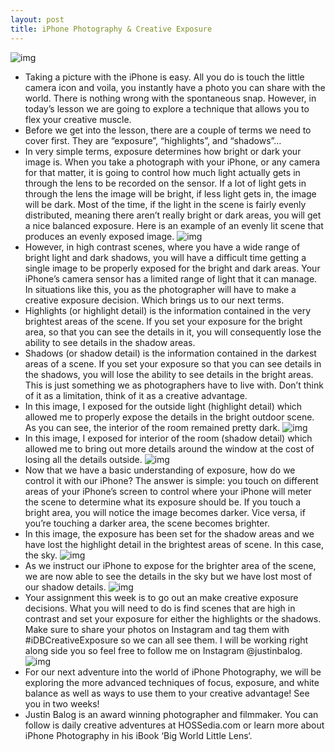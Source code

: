 ```yaml
---
layout: post
title: iPhone Photography & Creative Exposure
---
```

![img](http://media.idownloadblog.com/wp-content/uploads/2012/06/iPhone-Photography-Series.jpg)
* Taking a picture with the iPhone is easy. All you do is touch the little camera icon and voila, you instantly have a photo you can share with the world. There is nothing wrong with the spontaneous snap. However, in today’s lesson we are going to explore a technique that allows you to flex your creative muscle.
* Before we get into the lesson, there are a couple of terms we need to cover first. They are “exposure”, “highlights”, and “shadows”…
* In very simple terms, exposure determines how bright or dark your image is. When you take a photograph with your iPhone, or any camera for that matter, it is going to control how much light actually gets in through the lens to be recorded on the sensor. If a lot of light gets in through the lens the image will be bright, if less light gets in, the image will be dark. Most of the time, if the light in the scene is fairly evenly distributed, meaning there aren’t really bright or dark areas, you will get a nice balanced exposure. Here is an example of an evenly lit scene that produces an evenly exposed image.
![img](http://www.hossedia.com/wp-content/uploads/IMG_0776.jpg)
* However, in high contrast scenes, where you have a wide range of bright light and dark shadows, you will have a difficult time getting a single image to be properly exposed for the bright and dark areas. Your iPhone’s camera sensor has a limited range of light that it can manage. In situations like this, you as the photographer will have to make a creative exposure decision. Which brings us to our next terms.
* Highlights (or highlight detail) is the information contained in the very brightest areas of the scene. If you set your exposure for the bright area, so that you can see the details in it, you will consequently lose the ability to see details in the shadow areas.
* Shadows (or shadow detail) is the information contained in the darkest areas of a scene. If you set your exposure so that you can see details in the shadows, you will lose the ability to see details in the bright areas. This is just something we as photographers have to live with. Don’t think of it as a limitation, think of it as a creative advantage.
* In this image, I exposed for the outside light (highlight detail) which allowed me to properly expose the details in the bright outdoor scene. As you can see, the interior of the room remained pretty dark.
![img](http://www.hossedia.com/wp-content/uploads/IMG_2053.jpg)
* In this image, I exposed for interior of the room (shadow detail) which allowed me to bring out more details around the window at the cost of losing all the details outside.
![img](http://www.hossedia.com/wp-content/uploads/IMG_2050.jpg)
* Now that we have a basic understanding of exposure, how do we control it with our iPhone? The answer is simple: you touch on different areas of your iPhone’s screen to control where your iPhone will meter the scene to determine what its exposure should be. If you touch a bright area, you will notice the image becomes darker. Vice versa, if you’re touching a darker area, the scene becomes brighter.
* In this image, the exposure has been set for the shadow areas and we have lost the highlight detail in the brightest areas of scene. In this case, the sky.
![img](http://www.hossedia.com/wp-content/uploads/ExposureLight.jpg)
* As we instruct our iPhone to expose for the brighter area of the scene, we are now able to see the details in the sky but we have lost most of our shadow details.
![img](http://www.hossedia.com/wp-content/uploads/ExposureDark.jpg)
* Your assignment this week is to go out an make creative exposure decisions. What you will need to do is find scenes that are high in contrast and set your exposure for either the highlights or the shadows. Make sure to share your photos on Instagram and tag them with #iDBCreativeExposure so we can all see them. I will be working right along side you so feel free to follow me on Instagram @justinbalog.
![img](http://www.hossedia.com/wp-content/uploads/IMG_22251.jpg)
* For our next adventure into the world of iPhone Photography, we will be exploring the more advanced techniques of focus, exposure, and white balance as well as ways to use them to your creative advantage! See you in two weeks!
* Justin Balog is an award winning photographer and filmmaker. You can follow is daily creative adventures at HOSSedia.com or learn more about iPhone Photography in his iBook ‘Big World Little Lens‘.

